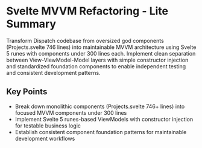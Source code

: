 # Svelte MVVM Refactoring - Lite Summary

Transform Dispatch codebase from oversized god components (Projects.svelte 746 lines) into maintainable MVVM architecture using Svelte 5 runes with components under 300 lines each. Implement clean separation between View-ViewModel-Model layers with simple constructor injection and standardized foundation components to enable independent testing and consistent development patterns.

## Key Points

- Break down monolithic components (Projects.svelte 746+ lines) into focused MVVM components under 300 lines
- Implement Svelte 5 runes-based ViewModels with constructor injection for testable business logic
- Establish consistent component foundation patterns for maintainable development workflows
